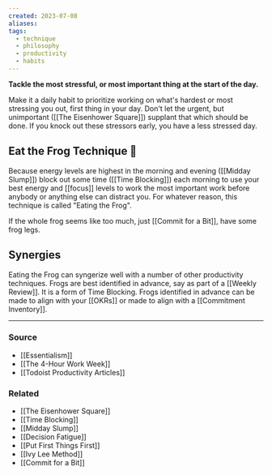 ```yaml
---
created: 2023-07-08
aliases: 
tags:
  - technique
  - philosophy
  - productivity
  - habits
---
```

**Tackle the most stressful, or most important thing at the start of the day.**

Make it a daily habit to prioritize working on what's hardest or most stressing you out, first thing in your day. Don't let the urgent, but unimportant ([[The Eisenhower Square]]) supplant that which should be done. If you knock out these stressors early, you have a less stressed day. 

## Eat the Frog Technique 🐸

Because energy levels are highest in the morning and evening ([[Midday Slump]]) block out some time ([[Time Blocking]]) each morning to use your best energy and [[focus]] levels to work the most important work before anybody or anything else can distract you. For whatever reason, this technique is called "Eating the Frog". 

If the whole frog seems like too much, just [[Commit for a Bit]], have some frog legs.

## Synergies

Eating the Frog can syngerize well with a number of other productivity techniques. Frogs are best identified in advance, say as part of a [[Weekly Review]]. It is a form of Time Blocking. Frogs identified in advance can be made to align with your [[OKRs]] or made to align with a [[Commitment Inventory]].

---
### Source
- [[Essentialism]]
- [[The 4-Hour Work Week]]
- [[Todoist Productivity Articles]]

### Related
- [[The Eisenhower Square]]
- [[Time Blocking]]
- [[Midday Slump]]
- [[Decision Fatigue]]
- [[Put First Things First]] 
- [[Ivy Lee Method]]
- [[Commit for a Bit]]